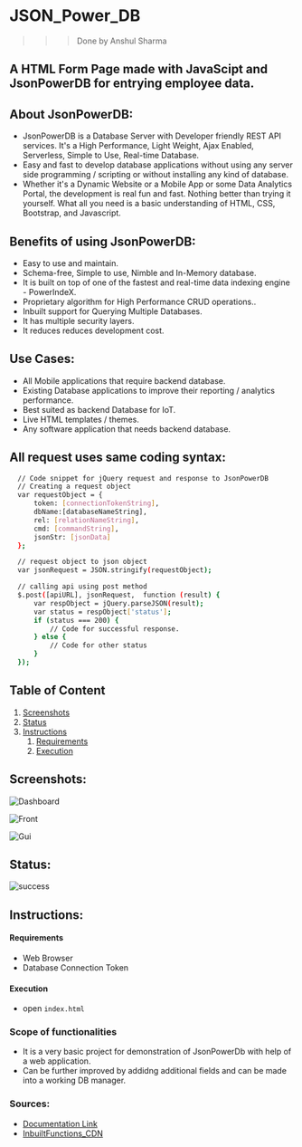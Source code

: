 
# JSON_Power_DB
>>> Done by Anshul Sharma 

## A HTML Form Page made with JavaScipt and JsonPowerDB for entrying employee data.
## About JsonPowerDB:

- JsonPowerDB is a Database Server with Developer friendly REST API services. It's a High Performance, Light Weight, Ajax Enabled, Serverless, Simple to Use, Real-time Database.
- Easy and fast to develop database applications without using any server side programming / scripting or without installing any kind of database.
- Whether it's a Dynamic Website or a Mobile App or some Data Analytics Portal, the development is real fun and fast. Nothing better than trying it yourself. What all  you need is a basic understanding of HTML, CSS, Bootstrap, and Javascript.

## Benefits of using JsonPowerDB:

- Easy to use and maintain.
- Schema-free, Simple to use, Nimble and In-Memory database.
- It is built on top of one of the fastest and real-time data indexing engine - PowerIndeX.
- Proprietary algorithm for High Performance CRUD operations..
- Inbuilt support for Querying Multiple Databases.
- It has multiple security layers.
- It reduces reduces development cost.


## Use Cases:

- All Mobile applications that require backend database.
- Existing Database applications to improve their reporting / analytics performance.
- Best suited as backend Database for IoT.
- Live HTML templates / themes.
- Any software application that needs backend database.


## All request uses same coding syntax:
```sh
  // Code snippet for jQuery request and response to JsonPowerDB
  // Creating a request object
  var requestObject = {
      token: [connectionTokenString],
      dbName:[databaseNameString],
      rel: [relationNameString],
      cmd: [commandString],
      jsonStr: [jsonData]
  };

  // request object to json object
  var jsonRequest = JSON.stringify(requestObject);

  // calling api using post method
  $.post([apiURL], jsonRequest,  function (result) {
      var respObject = jQuery.parseJSON(result);
      var status = respObject['status'];
      if (status === 200) {
          // Code for successful response.
      } else {
          // Code for other status
      }
  });  
```

## Table of Content
1. [Screenshots](#screenshots)
2. [Status](#status)
3. [Instructions](#instructions)
   1. [Requirements](#requirements)
   2. [Execution](#execution)


## Screenshots:

![Dashboard](https://user-images.githubusercontent.com/62570770/122332521-27fc9800-cf54-11eb-9d9a-371cdcadfa8a.PNG)

![Front](https://user-images.githubusercontent.com/62570770/122332579-4367a300-cf54-11eb-8c0c-19c0a76899a1.PNG)

![Gui](https://user-images.githubusercontent.com/62570770/122332619-55494600-cf54-11eb-8eec-5d360c401016.png)


## Status:
![success](https://user-images.githubusercontent.com/62570770/122332655-67c37f80-cf54-11eb-9937-0ea58eab2b88.PNG)


## Instructions:
#### Requirements
  * Web Browser
  * Database Connection Token
#### Execution
* open `index.html`



### Scope of functionalities
- It is a very basic project for demonstration of JsonPowerDb with help of a web application.
- Can be further improved by addidng additional fields and can be made into a working DB manager.


### Sources:
- [Documentation Link](http://login2explore.com/jpdb/docs.html)
- [InbuiltFunctions_CDN](https://login2explore.com/jpdb/resources/js/0.0.3/jpdb-commons.js)
